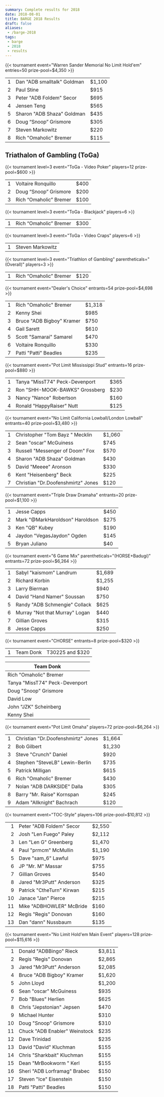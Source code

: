 ```yaml
---
summary: Complete results for 2018
date: 2018-08-01
title: BARGE 2018 Results
draft: false
aliases:
 - /barge-2018
tags:
 - barge
 - 2018
 - results
---
```


{{< tournament
    event="Warren Sander Memorial No Limit Hold'em"
    entries=50
    prize-pool=$4,350 >}}

|   |                                       |        |
|--:|---------------------------------------|--------|
| 1 | Dan &quot;ADB smalltalk&quot; Goldman | $1,100 |
| 2 | Paul Stine                            | $915   |
| 3 | Peter &quot;ADB Foldem&quot; Secor    | $695   |
| 4 | Jensen Teng                           | $565   |
| 5 | Sharon &quot;ADB Shaza&quot; Goldman  | $435   |
| 6 | Doug &ldquo;Snoop&rdquo; Grismore     | $305   |
| 7 | Steven Markowitz                      | $220   |
| 8 | Rich &quot;Omaholic&quot; Bremer      | $115   |

## Triathalon of Gambling (ToGa)

{{< tournament
    level=3
    event="ToGa - Video Poker"
    players=12
    prize-pool=$600 >}}

|   |                                    |      |
|--:|------------------------------------|------|
| 1 | Voltaire Ronquillo                 | $400 |
| 2 | Doug &ldquo;Snoop&rdquo; Grismore  | $200 |
| 3 | Rich &ldquo;Omaholic&rdquo; Bremer | $100 |

{{< tournament
    level=3
    event="ToGa - Blackjack"
    players=6 >}}

|   |                                    |      |
|--:|------------------------------------|------|
| 1 | Rich &ldquo;Omaholic&rdquo; Bremer | $300 |


{{< tournament
    level=3
    event="ToGa - Video Craps"
    players=6 >}}

|   |                  |
|--:|------------------|
| 1 | Steven Markowitz |

{{< tournament
    level=3
    event="Triathlon of Gambling"
    parentheticals="(Overall)"
    players=3 >}}

|   |                                    |      |
|--:|------------------------------------|------|
| 1 | Rich &ldquo;Omaholic&rdquo; Bremer | $120 |

{{< tournament
    event="Dealer's Choice"
    entrants=54
    prize-pool=$4,698 >}}

|   |                                     |        |
|--:|-------------------------------------|--------|
| 1 | Rich &quot;Omaholic&quot; Bremer    | $1,318 |
| 2 | Kenny Shei                          | $985   |
| 3 | Bruce &quot;ADB Bigboy&quot; Kramer | $750   |
| 4 | Gail Sarett                         | $610   |
| 5 | Scott &quot;Samarai&quot; Samarel   | $470   |
| 6 | Voltaire Ronquillo                  | $330   |
| 7 | Patti &quot;Patti&quot; Beadles     | $235   |

{{< tournament
    event="Pot Limit Mississippi Stud"
    entrants=16
    prize-pool=$880 >}}

|   |                                          |      |
|--:|------------------------------------------|------|
| 1 | Tanya &quot;MissT74&quot; Peck-Devenport | $365 |
| 2 | Ron &quot;SHH-MOOK-BAWKS&quot; Grossberg | $230 |
| 3 | Nancy &quot;Nance&quot; Robertson        | $160 |
| 4 | Ronald &quot;HappyRaiser&quot; Nutt      | $125 |

{{< tournament
    event="No Limit California Lowball/London Lowball"
    entrants=40
    prize-pool=$3,480 >}}

|   |                                              |        |
|--:|----------------------------------------------|--------|
| 1 | Christopher &quot;Tom Bayz &quot; Mecklin    | $1,060 |
| 2 | Sean &quot;oscar&quot; McGuiness             | $745   |
| 3 | Russell &quot;Messenger of Doom&quot; Fox    | $570   |
| 4 | Sharon &quot;ADB Shaza&quot; Goldman         | $430   |
| 5 | David &quot;Meeee&quot; Aronson              | $330   |
| 6 | Kent &quot;Heisenberg&quot; Beck             | $225   |
| 7 | Christian &quot;Dr.Doofenshmirtz&quot; Jones | $120   |

{{< tournament
    event="Triple Draw Dramaha"
    entrants=20
    prize-pool=$1,100 >}}

|   |                                           |      |
|--:|-------------------------------------------|------|
| 1 | Jesse Capps                               | $450 |
| 2 | Mark &quot;@MarkHaroldson&quot; Haroldson | $275 |
| 3 | Ken &quot;QB&quot; Kubey                  | $190 |
| 4 | Jaydon &quot;VegasJaydon&quot; Ogden      | $145 |
| 5 | Bryan Juliano                             | $40  |

{{< tournament
    event="6 Game Mix"
    parentheticals="(HORSE+Badugi)"
    entrants=72
    prize-pool=$6,264 >}}

|   |                                          |        |
|--:|------------------------------------------|--------|
| 1 | Sabyl &quot;kaismom&quot; Landrum        | $1,689 |
| 2 | Richard Korbin                           | $1,255 |
| 3 | Larry Bierman                            | $940   |
| 4 | David &quot;Hand Namer&quot; Soussan     | $750   |
| 5 | Randy &quot;ADB Schmengie&quot; Collack  | $625   |
| 6 | Murray &quot;Not that Murray&quot; Logan | $440   |
| 7 | Gillian Groves                           | $315   |
| 8 | Jesse Capps                              | $250   |

{{< tournament
    event="CHORSE"
    entrants=8
    prize-pool=$320 >}}

|   |           |                  |
|--:|-----------|------------------|
| 1 | Team Donk | T30225 and  $320 |

| Team Donk                                |
|------------------------------------------|
| Rich &quot;Omaholic&quot; Bremer         |
| Tanya &quot;MissT74&quot; Peck-Devenport |
| Doug &quot;Snoop&quot; Grismore          |
| David Low                                |
| John &quot;JZK&quot; Scheinberg          |
| Kenny Shei                               |

{{< tournament
    event="Pot Limit Omaha"
    players=72
    prize-pool=$6,264 >}}

|   |                                              |        |
|--:|----------------------------------------------|--------|
| 1 | Christian &quot;Dr.Doofenshmirtz&quot; Jones | $1,664 |
| 2 | Bob Gilbert                                  | $1,230 |
| 3 | Steve &quot;Crunch&quot; Daniel              | $920   |
| 4 | Stephen &quot;SteveLB&quot; Lewin-Berlin     | $735   |
| 5 | Patrick Milligan                             | $615   |
| 6 | Rich &quot;Omaholic&quot; Bremer             | $430   |
| 7 | Nolan &quot;ADB DARKSIDE&quot; Dalla         | $305   |
| 8 | Barry &quot;Mr. Raise&quot; Kornspan         | $245   |
| 9 | Adam &quot;Allknight&quot; Bachrach          | $120   |

{{< tournament
    event="TOC-Style"
    players=106
    prize-pool=$10,812 >}}

|    |                                     |        |
|---:|-------------------------------------|--------|
|  1 | Peter &quot;ADB Foldem&quot; Secor  | $2,550 |
|  2 | Josh &quot;Len Fuego&quot; Paley    | $2,112 |
|  3 | Len &quot;Len G&quot; Greenberg     | $1,470 |
|  4 | Paul &quot;prmcm&quot; McMullin     | $1,190 |
|  5 | Dave &quot;sam_6&quot; Lawful       | $975   |
|  6 | JP &quot;Mr. M&quot; Massar         | $755   |
|  7 | Gillian Groves                      | $540   |
|  8 | Jared &quot;Mr3Putt&quot; Anderson  | $325   |
|  9 | Patrick &quot;CtheTurn&quot; Kirwan | $215   |
| 10 | Janace &quot;Jan&quot; Pierce       | $215   |
| 11 | Mike &quot;ADBHOWLER&quot; McBride  | $160   |
| 12 | Regis &quot;Regis&quot; Donovan     | $160   |
| 13 | Dan &quot;dann&quot; Nussbaum       | $135   |

{{< tournament
    event="No Limit Hold'em Main Event"
    players=128
    prize-pool=$15,616 >}}

|    |                                         |        |
|---:|-----------------------------------------|--------|
|  1 | Donald &quot;ADBBingo&quot; Rieck       | $3,811 |
|  2 | Regis &quot;Regis&quot; Donovan         | $2,865 |
|  3 | Jared &quot;Mr3Putt&quot; Anderson      | $2,085 |
|  4 | Bruce &quot;ADB Bigboy&quot; Kramer     | $1,620 |
|  5 | John Lloyd                              | $1,200 |
|  6 | Sean &quot;oscar&quot; McGuiness        | $935   |
|  7 | Bob &quot;Blues&quot; Herlien           | $625   |
|  8 | Chris &quot;Jepstonian&quot; Jepsen     | $470   |
|  9 | Michael Hunter                          | $310   |
| 10 | Doug &quot;Snoop&quot; Grismore         | $310   |
| 11 | Chuck &quot;ADB Enabler&quot; Weinstock | $235   |
| 12 | Dave Trinidad                           | $235   |
| 13 | David &quot;David&quot; Kluchman        | $155   |
| 14 | Chris &quot;Sharkbait&quot; Kluchman    | $155   |
| 15 | Dean &quot;MrBookworm &quot; Kerl       | $155   |
| 16 | Sheri &quot;ADB Lorframag&quot; Brabec  | $150   |
| 17 | Steven &quot;Ice&quot; Eisenstein       | $150   |
| 18 | Patti &quot;Patti&quot; Beadles         | $150   |

